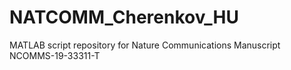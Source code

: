 # NATCOMM_Cherenkov_HU
MATLAB script repository for Nature Communications Manuscript NCOMMS-19-33311-T
